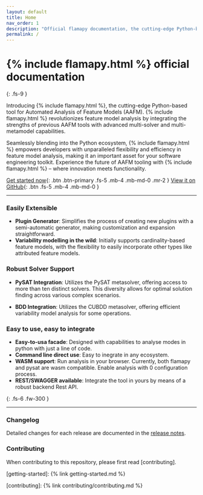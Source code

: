 ```yaml
---
layout: default
title: Home
nav_order: 1
description: "Official flamapy documentation, the cutting-edge Python-based tool for Automatic Analysis of Feature Models (AAFM)."
permalink: /
---
```



# {% include flamapy.html %} official documentation
{: .fs-9 }

Introducing {% include flamapy.html %}, the cutting-edge Python-based tool for Automated Analysis of Feature Models (AAFM). {% include flamapy.html %} revolutionizes feature model analysis by integrating the strengths of previous AAFM tools with advanced multi-solver and multi-metamodel capabilities. 

Seamlessly blending into the Python ecosystem, {% include flamapy.html %} empowers developers with unparalleled flexibility and efficiency in feature model analysis, making it an important asset for your software engineering toolkit. Experience the future of AAFM tooling with {% include flamapy.html %} – where innovation meets functionality.

[Get started now](getting-started){: .btn .btn-primary .fs-5 .mb-4 .mb-md-0 .mr-2 }
[View it on GitHub][flamapy repo]{: .btn .fs-5 .mb-4 .mb-md-0 }

---

### <i class="fa-solid fa-arrow-right"></i> Easily Extensible
* **Plugin Generator**: Simplifies the process of creating new plugins with a semi-automatic generator, making customization and expansion straightforward.
* **Variability modelling in the wild**: Initially supports cardinality-based feature models, with the flexibility to easily incorporate other types like attributed feature models.

### <i class="fa-solid fa-life-ring"></i> Robust Solver Support

* **PySAT Integration**: Utilizes the PySAT metasolver, offering access to more than ten distinct solvers. This diversity allows for optimal solution finding across various complex scenarios.

* **BDD Integration**: Utilizes the CUBDD metasolver, offering efficient variability model analysis for some operations. 

### <i class="fa-brands fa-searchengin"></i> Easy to use, easy to integrate

* **Easy-to-usa facade**: Designed with capabilities to analyse modes in python with just a line of code.
* **Command line direct use**: Easy to inegrate in any ecosystem.
* **WASM support**: Run analysis in your browser. Currently, both flamapy and pysat are wasm compatible. Enable analysis with 0 configuration process.
* **REST/SWAGGER available**: Integrate the tool in yours by means of a robust backend Rest API.


{: .fs-6 .fw-300 }



---

### Changelog

Detailed changes for each release are documented in the [release notes].

### Contributing

When contributing to this repository, please first read [contributing].

[^1]: The [source file for this page] uses all three markup languages.

[^2]: [It can take up to 10 minutes for changes to your site to publish after you push the changes to GitHub](https://docs.github.com/en/pages/setting-up-a-github-pages-site-with-jekyll/creating-a-github-pages-site-with-jekyll#creating-your-site).

[Jekyll]: https://jekyllrb.com
[Markdown]: https://daringfireball.net/projects/markdown/
[Liquid]: https://github.com/Shopify/liquid/wiki
[Front matter]: https://jekyllrb.com/front-matter/
[Jekyll configuration]: https://jekyllrb.com/configuration/
[source file for this page]: https://github.com/just-the-docs/just-the-docs/blob/main/index.md
[Just the Docs Template]: https://just-the-docs.github.io/just-the-docs-template/
[Just the Docs]: https://just-the-docs.com
[flamapy repo]: https://github.com/flamapy/
[Just the Docs README]: https://github.com/just-the-docs/just-the-docs/blob/main/README.md
[GitHub Pages]: https://pages.github.com/
[Template README]: https://github.com/just-the-docs/just-the-docs-template/blob/main/README.md
[GitHub Pages / Actions workflow]: https://github.blog/changelog/2022-07-27-github-pages-custom-github-actions-workflows-beta/

[use the template]: https://github.com/just-the-docs/just-the-docs-template/generate

[getting-started]: {% link getting-started.md %}

[release notes]: https://github.com/flamapy/flamapy_fw/releases

[contributing]: {%  link contributing/contributing.md %}